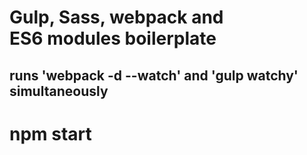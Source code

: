 # Gulp, Sass, webpack and ES6 modules boilerplate

## runs 'webpack -d --watch' and 'gulp watchy' simultaneously 
# npm start 
